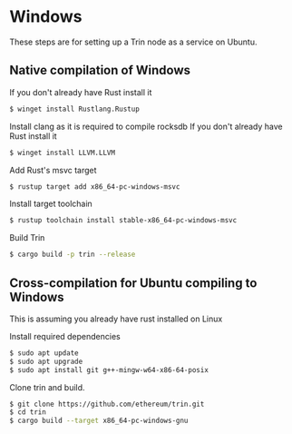 # Windows

These steps are for setting up a Trin node as a service on Ubuntu.

## Native compilation of Windows

If you don't already have Rust install it
```sh
$ winget install Rustlang.Rustup
```

Install clang as it is required to compile rocksdb
If you don't already have Rust install it
```sh
$ winget install LLVM.LLVM
```

Add Rust's msvc target
```sh
$ rustup target add x86_64-pc-windows-msvc
```

Install target toolchain
```sh
$ rustup toolchain install stable-x86_64-pc-windows-msvc
```

Build Trin

```sh
$ cargo build -p trin --release
```


## Cross-compilation for Ubuntu compiling to Windows

This is assuming you already have rust installed on Linux

Install required dependencies
```sh
$ sudo apt update
$ sudo apt upgrade
$ sudo apt install git g++-mingw-w64-x86-64-posix
```

Clone trin and build.
```sh
$ git clone https://github.com/ethereum/trin.git
$ cd trin
$ cargo build --target x86_64-pc-windows-gnu
```